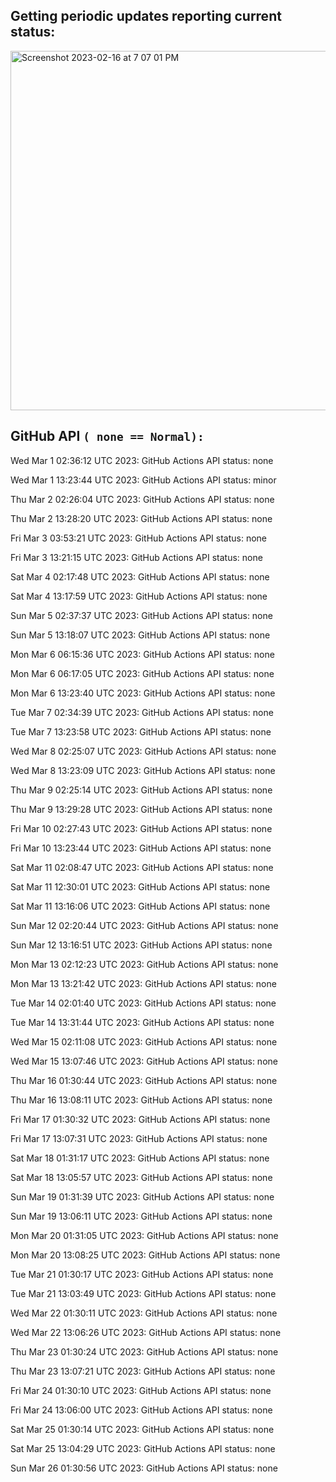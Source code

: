 
## Getting periodic updates reporting current status:
<img width="575" alt="Screenshot 2023-02-16 at 7 07 01 PM" src="https://user-images.githubusercontent.com/31228460/219539578-f880fea9-7a9d-4f7d-a7e2-5ce3d90ab466.png">

## GitHub API `( none == Normal):`

Wed Mar  1 02:36:12 UTC 2023: GitHub Actions API status: none

Wed Mar  1 13:23:44 UTC 2023: GitHub Actions API status: minor

Thu Mar  2 02:26:04 UTC 2023: GitHub Actions API status: none

Thu Mar  2 13:28:20 UTC 2023: GitHub Actions API status: none

Fri Mar  3 03:53:21 UTC 2023: GitHub Actions API status: none

Fri Mar  3 13:21:15 UTC 2023: GitHub Actions API status: none

Sat Mar  4 02:17:48 UTC 2023: GitHub Actions API status: none

Sat Mar  4 13:17:59 UTC 2023: GitHub Actions API status: none

Sun Mar  5 02:37:37 UTC 2023: GitHub Actions API status: none

Sun Mar  5 13:18:07 UTC 2023: GitHub Actions API status: none

Mon Mar  6 06:15:36 UTC 2023: GitHub Actions API status: none

Mon Mar  6 06:17:05 UTC 2023: GitHub Actions API status: none

Mon Mar  6 13:23:40 UTC 2023: GitHub Actions API status: none

Tue Mar  7 02:34:39 UTC 2023: GitHub Actions API status: none

Tue Mar  7 13:23:58 UTC 2023: GitHub Actions API status: none

Wed Mar  8 02:25:07 UTC 2023: GitHub Actions API status: none

Wed Mar  8 13:23:09 UTC 2023: GitHub Actions API status: none

Thu Mar  9 02:25:14 UTC 2023: GitHub Actions API status: none

Thu Mar  9 13:29:28 UTC 2023: GitHub Actions API status: none

Fri Mar 10 02:27:43 UTC 2023: GitHub Actions API status: none

Fri Mar 10 13:23:44 UTC 2023: GitHub Actions API status: none

Sat Mar 11 02:08:47 UTC 2023: GitHub Actions API status: none

Sat Mar 11 12:30:01 UTC 2023: GitHub Actions API status: none

Sat Mar 11 13:16:06 UTC 2023: GitHub Actions API status: none

Sun Mar 12 02:20:44 UTC 2023: GitHub Actions API status: none

Sun Mar 12 13:16:51 UTC 2023: GitHub Actions API status: none

Mon Mar 13 02:12:23 UTC 2023: GitHub Actions API status: none

Mon Mar 13 13:21:42 UTC 2023: GitHub Actions API status: none

Tue Mar 14 02:01:40 UTC 2023: GitHub Actions API status: none

Tue Mar 14 13:31:44 UTC 2023: GitHub Actions API status: none

Wed Mar 15 02:11:08 UTC 2023: GitHub Actions API status: none

Wed Mar 15 13:07:46 UTC 2023: GitHub Actions API status: none

Thu Mar 16 01:30:44 UTC 2023: GitHub Actions API status: none

Thu Mar 16 13:08:11 UTC 2023: GitHub Actions API status: none

Fri Mar 17 01:30:32 UTC 2023: GitHub Actions API status: none

Fri Mar 17 13:07:31 UTC 2023: GitHub Actions API status: none

Sat Mar 18 01:31:17 UTC 2023: GitHub Actions API status: none

Sat Mar 18 13:05:57 UTC 2023: GitHub Actions API status: none

Sun Mar 19 01:31:39 UTC 2023: GitHub Actions API status: none

Sun Mar 19 13:06:11 UTC 2023: GitHub Actions API status: none

Mon Mar 20 01:31:05 UTC 2023: GitHub Actions API status: none

Mon Mar 20 13:08:25 UTC 2023: GitHub Actions API status: none

Tue Mar 21 01:30:17 UTC 2023: GitHub Actions API status: none

Tue Mar 21 13:03:49 UTC 2023: GitHub Actions API status: none

Wed Mar 22 01:30:11 UTC 2023: GitHub Actions API status: none

Wed Mar 22 13:06:26 UTC 2023: GitHub Actions API status: none

Thu Mar 23 01:30:24 UTC 2023: GitHub Actions API status: none

Thu Mar 23 13:07:21 UTC 2023: GitHub Actions API status: none

Fri Mar 24 01:30:10 UTC 2023: GitHub Actions API status: none

Fri Mar 24 13:06:00 UTC 2023: GitHub Actions API status: none

Sat Mar 25 01:30:14 UTC 2023: GitHub Actions API status: none

Sat Mar 25 13:04:29 UTC 2023: GitHub Actions API status: none

Sun Mar 26 01:30:56 UTC 2023: GitHub Actions API status: none
